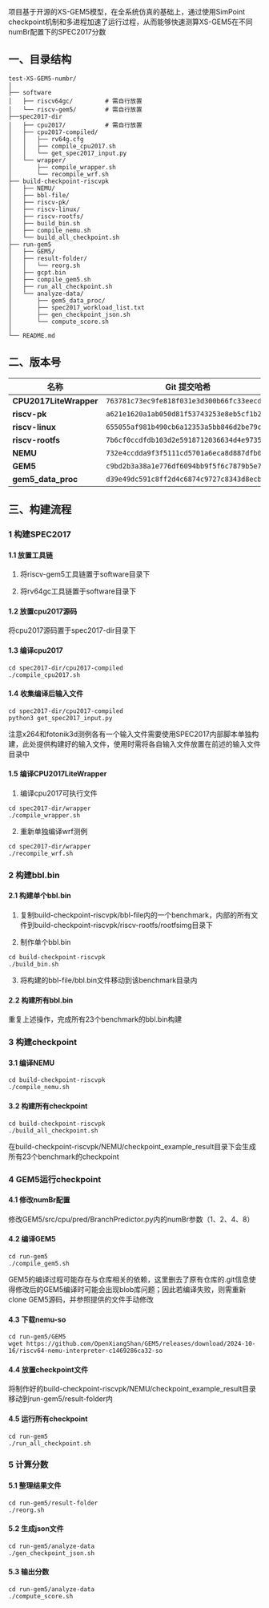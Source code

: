 项目基于开源的XS-GEM5模型，在全系统仿真的基础上，通过使用SimPoint checkpoint机制和多进程加速了运行过程，从而能够快速测算XS-GEM5在不同numBr配置下的SPEC2017分数

## 一、目录结构

```
test-XS-GEM5-numbr/
│
├── software
│   ├── riscv64gc/         # 需自行放置
│   └── riscv-gem5/        # 需自行放置
├──spec2017-dir
│   ├── cpu2017/           # 需自行放置
│   ├── cpu2017-compiled/
│   │   ├── rv64g.cfg
│   │   ├── compile_cpu2017.sh
│   │   └── get_spec2017_input.py
│   └── wrapper/
│       ├── compile_wrapper.sh
│       └── recompile_wrf.sh
├── build-checkpoint-riscvpk
│   ├── NEMU/
│   ├── bbl-file/
│   ├── riscv-pk/
│   ├── riscv-linux/
│   ├── riscv-rootfs/
│   ├── build_bin.sh
│   ├── compile_nemu.sh
│   └── build_all_checkpoint.sh
├── run-gem5
│   ├── GEM5/
│   ├── result-folder/
│   │   └── reorg.sh
│   ├── gcpt.bin
│   ├── compile_gem5.sh
│   ├── run_all_checkpoint.sh
│   └── analyze-data/
│       ├── gem5_data_proc/
│       ├── spec2017_workload_list.txt
│       ├── gen_checkpoint_json.sh
│       └── compute_score.sh
│
└── README.md
```

## 二、版本号

| 名称 | Git 提交哈希 |
| ---------------------- | ------------------------------------------ |
| **CPU2017LiteWrapper** | `763781c73ec9fe818f031e3d300b66fc33eecd7e` |
| **riscv-pk**           | `a621e1620a1ab050d81f53743253e8eb5cf1b24e` |
| **riscv-linux**        | `655055af981b490cb6a12353a5bb846d2be79c6f` |
| **riscv-rootfs**       | `7b6cf0ccdfdb103d2e5918712036634d4e973552` |
| **NEMU**               | `732e4ccdda9f3f5111cd5701a6eca8d887dfb025` |
| **GEM5**               | `c9bd2b3a38a1e776df6094bb9f5f6c7879b5e71c` |
| **gem5_data_proc**     | `d39e49dc591c8ff2d4c6874c9727c8343d8ecb32` |

## 三、构建流程

### 1 构建SPEC2017

#### 1.1 放置工具链

1. 将riscv-gem5工具链置于software目录下

2. 将rv64gc工具链置于software目录下

#### 1.2 放置cpu2017源码

将cpu2017源码置于spec2017-dir目录下

#### 1.3 编译cpu2017

```shell
cd spec2017-dir/cpu2017-compiled
./compile_cpu2017.sh
```

#### 1.4 收集编译后输入文件

```shell
cd spec2017-dir/cpu2017-compiled
python3 get_spec2017_input.py
```

注意x264和fotonik3d测例各有一个输入文件需要使用SPEC2017内部脚本单独构建，此处提供构建好的输入文件，使用时需将各自输入文件放置在前述的输入文件目录中

#### 1.5 编译CPU2017LiteWrapper

1. 编译cpu2017可执行文件

```shell
cd spec2017-dir/wrapper
./compile_wrapper.sh
```

2. 重新单独编译wrf测例

```shell
cd spec2017-dir/wrapper
./recompile_wrf.sh
```

### 2 构建bbl.bin

#### 2.1 构建单个bbl.bin

1. 复制build-checkpoint-riscvpk/bbl-file内的一个benchmark，内部的所有文件到build-checkpoint-riscvpk/riscv-rootfs/rootfsimg目录下

2. 制作单个bbl.bin

```shell
cd build-checkpoint-riscvpk
./build_bin.sh
```

3. 将构建的bbl-file/bbl.bin文件移动到该benchmark目录内

#### 2.2 构建所有bbl.bin 

重复上述操作，完成所有23个benchmark的bbl.bin构建

### 3 构建checkpoint

#### 3.1 编译NEMU

```shell
cd build-checkpoint-riscvpk
./compile_nemu.sh
```

#### 3.2 构建所有checkpoint

```shell
cd build-checkpoint-riscvpk
./build_all_checkpoint.sh
```

在build-checkpoint-riscvpk/NEMU/checkpoint_example_result目录下会生成所有23个benchmark的checkpoint

### 4 GEM5运行checkpoint

#### 4.1 修改numBr配置

修改GEM5/src/cpu/pred/BranchPredictor.py内的numBr参数（1、2、4、8）

#### 4.2 编译GEM5

```shell
cd run-gem5
./compile_gem5.sh
```

GEM5的编译过程可能存在与仓库相关的依赖，这里删去了原有仓库的.git信息使得修改后的GEM5编译时可能会出现blob库问题；因此若编译失败，则需重新clone GEM5源码，并参照提供的文件手动修改

#### 4.3 下载nemu-so

```shell
cd run-gem5/GEM5
wget https://github.com/OpenXiangShan/GEM5/releases/download/2024-10-16/riscv64-nemu-interpreter-c1469286ca32-so
```
#### 4.4 放置checkpoint文件

将制作好的build-checkpoint-riscvpk/NEMU/checkpoint_example_result目录移动到run-gem5/result-folder内

#### 4.5 运行所有checkpoint

```shell
cd run-gem5
./run_all_checkpoint.sh
```

### 5 计算分数

#### 5.1 整理结果文件

```shell
cd run-gem5/result-folder
./reorg.sh
```

####  5.2 生成json文件

```shell
cd run-gem5/analyze-data
./gen_checkpoint_json.sh
```

#### 5.3 输出分数

```shell
cd run-gem5/analyze-data
./compute_score.sh
```
